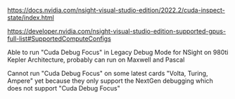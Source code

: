 https://docs.nvidia.com/nsight-visual-studio-edition/2022.2/cuda-inspect-state/index.html

https://developer.nvidia.com/nsight-visual-studio-edition-supported-gpus-full-list#SupportedComputeConfigs

Able to run "Cuda Debug Focus" in Legacy Debug Mode for NSight on 980ti Kepler Architecture, probably can run on Maxwell and Pascal

Cannot run "Cuda Debug Focus" on some latest cards "Volta, Turing, Ampere" yet because they only support the NextGen debugging which does not support "Cuda Debug Focus"
